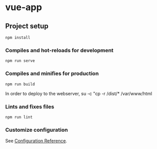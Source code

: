 # vue-app

## Project setup
```
npm install
```

### Compiles and hot-reloads for development
```
npm run serve
```

### Compiles and minifies for production
```
npm run build
```
In order to deploy to the webserver, su -c "cp -r /dist/* /var/www/html

### Lints and fixes files
```
npm run lint
```

### Customize configuration
See [Configuration Reference](https://cli.vuejs.org/config/).
